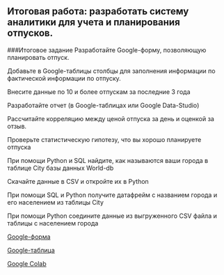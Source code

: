 ## Итоговая работа: разработать систему аналитики для учета и планирования отпусков.

###Итоговое задание
Разработайте Google-форму, позволяющую планировать отпуск.

Добавьте в Google-таблицы столбцы для заполнения информации по фактической информации по отпуску.

Внесите данные по 10 и более отпускам за последние 3 года

Разработайте отчет (в Google-таблицах или Google Data-Studio)

Рассчитайте корреляцию между ценой отпуска за день и оценкой за отзыв.

Проверьте статистическую гипотезу, что вы хорошо планируете отпуска

При помощи Python и SQL найдите, как называются ваши города в таблице City базы данных World-db

Скачайте данные в CSV и откройте их в Python

При помощи SQL и Python получите датафрейм с названием города и его населением из таблицы City

При помощи Python соедините данные из выгруженного CSV файла и таблицы с населением города


[Google-форма](https://docs.google.com/forms/d/e/1FAIpQLScyg04yVhMPwX3AsQyCZvvS0VVoRf2g9Fb7vwPiK3cpagoLcg/viewform)

[Google-таблица](https://docs.google.com/spreadsheets/d/1_5QlkslhSrItS9Ir2R1rXOiX7ehZXFc8Lu0x1BmpKP4/edit#gid=526847455)

[Google Colab](https://colab.research.google.com/drive/1YW8LbF-QUpln-HUBk58ElTx7n1RZoXmC?usp=sharing#scrollTo=yZiM7XUmCXF3)
